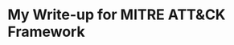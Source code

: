 <h1>My Write-up for <a hreff = "https://app.letsdefend.io/training/lessons/mitre-attck-framework">
  MITRE ATT&CK Framework
</a></h1>
<p>
  
</p>

